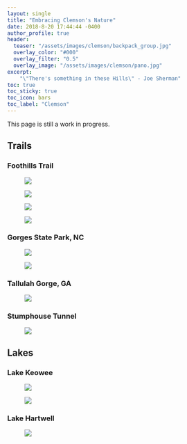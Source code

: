 ```yaml
---
layout: single
title: "Embracing Clemson's Nature"
date: 2018-8-20 17:44:44 -0400
author_profile: true
header:
  teaser: "/assets/images/clemson/backpack_group.jpg"
  overlay_color: "#000"
  overlay_filter: "0.5"
  overlay_image: "/assets/images/clemson/pano.jpg"
excerpt:
    "\"There's something in these Hills\" - Joe Sherman"
toc: true
toc_sticky: true
toc_icon: bars
toc_label: "Clemson"
---
```

This page is still a work in progress.
## Trails ##

### Foothills Trail ###
<figure>
<a href="/assets/images/clemson/couple.jpg"><img src="/assets/images/clemson/couple.jpg"></a>
</figure>

<figure>
<a href="/assets/images/clemson/backpack_group.jpg"><img src="/assets/images/clemson/backpack_group.jpg"></a>
</figure>

<figure>
<a href="/assets/images/clemson/sassafras.jpg"><img src="/assets/images/clemson/sassafras.jpg"></a>
</figure>

<figure>
<a href="/assets/images/clemson/pinnacle.jpg"><img src="/assets/images/clemson/pinnacle.jpg"></a>
</figure>

### Gorges State Park, NC ###
<figure>
<a href="/assets/images/clemson/rainbow.jpg"><img src="/assets/images/clemson/rainbow.jpg"></a>
</figure>
<figure>
<a href="/assets/images/clemson/turtle.jpg"><img src="/assets/images/clemson/turtle.jpg"></a>
</figure>

### Tallulah Gorge, GA ###
<figure>
<a href="/assets/images/clemson/tallulah.jpg"><img src="/assets/images/clemson/tallulah.jpg"></a>
</figure>

### Stumphouse Tunnel ###
<figure>
<a href="/assets/images/clemson/stumphouse.jpg"><img src="/assets/images/clemson/stumphouse.jpg"></a>
</figure>

## Lakes ##
### Lake Keowee ###
<figure>
<a href="/assets/images/clemson/keowee.jpg"><img src="/assets/images/clemson/keowee.jpg"></a>
</figure>

<figure>
<a href="/assets/images/clemson/jump.jpg"><img src="/assets/images/clemson/jump.jpg"></a>
</figure>

### Lake Hartwell ###
<figure>
<a href="/assets/images/clemson/quarry.jpg"><img src="/assets/images/clemson/quarry.jpg"></a>
</figure>
